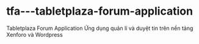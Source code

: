 # tfa---tabletplaza-forum-application
Tabletplaza Forum Application
Ứng dụng quản lí và duyệt tin trên nền tảng Xenforo và Wordpress

